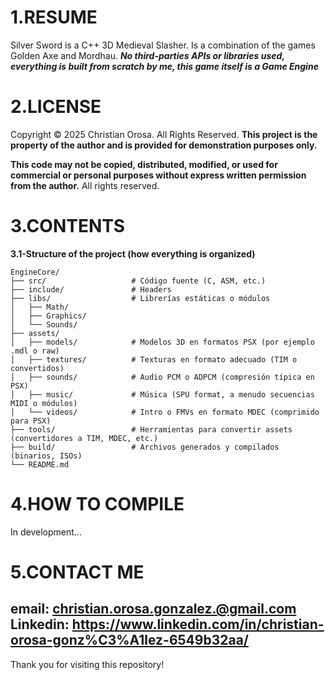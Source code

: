 # 1.RESUME
Silver Sword is a C++ 3D Medieval Slasher. Is a combination of the games Golden Axe and Mordhau.
***No third-parties APIs or libraries used, everything is built from scratch by me, this game itself is a Game Engine***

# 2.LICENSE
Copyright © 2025 Christian Orosa.
All Rights Reserved.
**This project is the property of the author and is provided for demonstration purposes only.**

**This code may not be copied, distributed, modified, or used for commercial or personal purposes without express written permission from the author.**
All rights reserved.

# 3.CONTENTS

**3.1-Structure of the project (how everything is organized)**

`````
EngineCore/
├── src/                   # Código fuente (C, ASM, etc.)
├── include/               # Headers
├── libs/                  # Librerías estáticas o módulos
│   ├── Math/
│   ├── Graphics/
│   └── Sounds/
├── assets/
│   ├── models/            # Modelos 3D en formatos PSX (por ejemplo .mdl o raw)
│   ├── textures/          # Texturas en formato adecuado (TIM o convertidos)
│   ├── sounds/            # Audio PCM o ADPCM (compresión típica en PSX)
│   ├── music/             # Música (SPU format, a menudo secuencias MIDI o módulos)
│   └── videos/            # Intro o FMVs en formato MDEC (comprimido para PSX)
├── tools/                 # Herramientas para convertir assets (convertidores a TIM, MDEC, etc.)
├── build/                 # Archivos generados y compilados (binarios, ISOs)
└── README.md
`````

# 4.HOW TO COMPILE
In development...

# 5.CONTACT ME
email: **christian.orosa.gonzalez.@gmail.com**
Linkedin: **https://www.linkedin.com/in/christian-orosa-gonz%C3%A1lez-6549b32aa/**
---
Thank you for visiting this repository!


